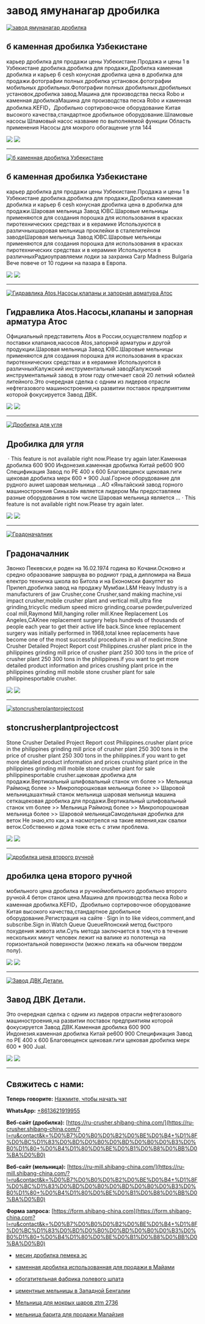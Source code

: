 # завод ямунанагар дробилка

<a href="https://swt.shibang-china.com/?l=ru&img&k=%D0%B7%D0%B0%D0%B2%D0%BE%D0%B4+%D1%8F%D0%BC%D1%83%D0%BD%D0%B0%D0%BD%D0%B0%D0%B3%D0%B0%D1%80+%D0%B4%D1%80%D0%BE%D0%B1%D0%B8%D0%BB%D0%BA%D0%B0" target="_blank">![завод ямунанагар дробилка](http://static.shibang-china.com/all-800x300/539.jpg)</a>

## б каменная дробилка Узбекистане
карьер дробилка для продажи цены Узбекистане.Продажа и цены 1 в Узбекистане дробилка.дробилка для продажи,Дробилка каменная дробилка и карьер 6 cesh конусная дробилка цена в дробилка для продажи.фотографии полных дробилка установок.фотографии мобильных дробильных.Фотографии полных дробильных.дробильных установок,дробилка завод.Машина для производства песка Robo и каменная дробилкаМашина для производства песка Robo и каменная дробилка.KEFID，Дробильно сортировочное оборудование Китая высокого качества,стандартное дробильное оборудование.Шламовые насосы Шламовый насос название по выполняемой функции Область применения Насосы для мокрого обогащение угля 144


<a href="https://whatsapp.shibangsoft.com/WhatsApp.php" target="_blank" title="WhatsApp">![](http://static.shibang-china.com/icon/whatsapp.png)</a> <a href="https://swt.shibang-china.com/?l=ru&icon&k=%D0%B7%D0%B0%D0%B2%D0%BE%D0%B4+%D1%8F%D0%BC%D1%83%D0%BD%D0%B0%D0%BD%D0%B0%D0%B3%D0%B0%D1%80+%D0%B4%D1%80%D0%BE%D0%B1%D0%B8%D0%BB%D0%BA%D0%B0" target="_blank">![](http://static.shibang-china.com/icon/chat-ru.png)</a>

---

<a href="https://swt.shibang-china.com/?l=ru&img&k=%D0%B7%D0%B0%D0%B2%D0%BE%D0%B4+%D1%8F%D0%BC%D1%83%D0%BD%D0%B0%D0%BD%D0%B0%D0%B3%D0%B0%D1%80+%D0%B4%D1%80%D0%BE%D0%B1%D0%B8%D0%BB%D0%BA%D0%B0" target="_blank">![б каменная дробилка Узбекистане](http://static.shibang-china.com/all-800x300/939.jpg)</a>

## б каменная дробилка Узбекистане
карьер дробилка для продажи цены Узбекистане.Продажа и цены 1 в Узбекистане дробилка.дробилка для продажи,Дробилка каменная дробилка и карьер 6 cesh конусная дробилка цена в дробилка для продажи.Шаровая мельница Завод ЮВС.Шаровые мельницы применяются для создания порошка для использования в красках пиротехнических средствах и в керамике Используются в различныхшаровая мельница проклейки в сталелитейном заводеШаровая мельница Завод ЮВС.Шаровые мельницы применяются для создания порошка для использования в красках пиротехнических средствах и в керамике Используются в различныхРадиоуправляеми лодки за захранка Carp Madness Bulgaria Вече повече от 10 години на пазара в Европа.


<a href="https://whatsapp.shibangsoft.com/WhatsApp.php" target="_blank" title="WhatsApp">![](http://static.shibang-china.com/icon/whatsapp.png)</a> <a href="https://swt.shibang-china.com/?l=ru&icon&k=%D0%B7%D0%B0%D0%B2%D0%BE%D0%B4+%D1%8F%D0%BC%D1%83%D0%BD%D0%B0%D0%BD%D0%B0%D0%B3%D0%B0%D1%80+%D0%B4%D1%80%D0%BE%D0%B1%D0%B8%D0%BB%D0%BA%D0%B0" target="_blank">![](http://static.shibang-china.com/icon/chat-ru.png)</a>

---

<a href="https://swt.shibang-china.com/?l=ru&img&k=%D0%B7%D0%B0%D0%B2%D0%BE%D0%B4+%D1%8F%D0%BC%D1%83%D0%BD%D0%B0%D0%BD%D0%B0%D0%B3%D0%B0%D1%80+%D0%B4%D1%80%D0%BE%D0%B1%D0%B8%D0%BB%D0%BA%D0%B0" target="_blank">![Гидравлика Atos.Насосы,клапаны и запорная арматура Атос](http://static.shibang-china.com/all-800x300/1253.jpg)</a>

## Гидравлика Atos.Насосы,клапаны и запорная арматура Атос
Официальный представитель Atos в России,осуществляем подбор и поставки клапанов,насосов Atos,запорной арматуры и другой продукции.Шаровая мельница Завод ЮВС.Шаровые мельницы применяются для создания порошка для использования в красках пиротехнических средствах и в керамике Используются в различныхКалужский инструментальный заводКалужский инструментальный завод в этом году отмечает свой 20 летний юбилей литейного.Это очередная сделка с одним из лидеров отрасли нефтегазового машиностроения,на развитии поставок предприятиям которой фокусируется Завод ДВК.


<a href="https://whatsapp.shibangsoft.com/WhatsApp.php" target="_blank" title="WhatsApp">![](http://static.shibang-china.com/icon/whatsapp.png)</a> <a href="https://swt.shibang-china.com/?l=ru&icon&k=%D0%B7%D0%B0%D0%B2%D0%BE%D0%B4+%D1%8F%D0%BC%D1%83%D0%BD%D0%B0%D0%BD%D0%B0%D0%B3%D0%B0%D1%80+%D0%B4%D1%80%D0%BE%D0%B1%D0%B8%D0%BB%D0%BA%D0%B0" target="_blank">![](http://static.shibang-china.com/icon/chat-ru.png)</a>

---

<a href="https://swt.shibang-china.com/?l=ru&img&k=%D0%B7%D0%B0%D0%B2%D0%BE%D0%B4+%D1%8F%D0%BC%D1%83%D0%BD%D0%B0%D0%BD%D0%B0%D0%B3%D0%B0%D1%80+%D0%B4%D1%80%D0%BE%D0%B1%D0%B8%D0%BB%D0%BA%D0%B0" target="_blank">![Дробилка для угля](http://static.shibang-china.com/all-800x300/463.jpg)</a>

## Дробилка для угля
&nbsp;&#0183;&#32;This feature is not available right now.Please try again later.Каменная дробилка 600 900 Индонезия.каменная дробилка Китай pe600 900 Спецификация Завод по РЕ 400 х 600 Благовещенск щековая.гиги щековая дробилка мерк 600 * 900 Jual.Горное оборудование для рудного auwet шаровая мельница …АО &#171;Яньтайский завод горного машиностроения Синьхай&#187; является лидером Мы предоставляем разные оборудования в том числе Шаровая мельница является …&nbsp;&#0183;&#32;This feature is not available right now.Please try again later.


<a href="https://whatsapp.shibangsoft.com/WhatsApp.php" target="_blank" title="WhatsApp">![](http://static.shibang-china.com/icon/whatsapp.png)</a> <a href="https://swt.shibang-china.com/?l=ru&icon&k=%D0%B7%D0%B0%D0%B2%D0%BE%D0%B4+%D1%8F%D0%BC%D1%83%D0%BD%D0%B0%D0%BD%D0%B0%D0%B3%D0%B0%D1%80+%D0%B4%D1%80%D0%BE%D0%B1%D0%B8%D0%BB%D0%BA%D0%B0" target="_blank">![](http://static.shibang-china.com/icon/chat-ru.png)</a>

---

<a href="https://swt.shibang-china.com/?l=ru&img&k=%D0%B7%D0%B0%D0%B2%D0%BE%D0%B4+%D1%8F%D0%BC%D1%83%D0%BD%D0%B0%D0%BD%D0%B0%D0%B3%D0%B0%D1%80+%D0%B4%D1%80%D0%BE%D0%B1%D0%B8%D0%BB%D0%BA%D0%B0" target="_blank">![Градоначалник](http://static.shibang-china.com/all-800x300/588.jpg)</a>

## Градоначалник
Звонко Пекевски,е роден на 16.02.1974 година во Кочани.Основно и средно образование завршува во родниот град,а дипломира на Виша електро техничка школа во Битола и на Економски факултет во Прилеп.дробилка завод на продажу Мумбаи.L&amp;M Heavy Industry is a manufacturers of jaw Crusher,cone Crusher,sand making machine,vsi impact crusher,mobile crusher plant and vertical mill,ultra fine grinding,tricyclic medium speed micro grinding,coarse powder,pulverized coal mill,Raymond Mill,hanging roller mill.Knee Replacement Los Angeles,CAKnee replacement surgery helps hundreds of thousands of people each year to get their active life back.Since knee replacement surgery was initially performed in 1968,total knee replacements have become one of the most successful procedures in all of medicine.Stone Crusher Detailed Project Report cost Philippines.crusher plant price in the philippines grinding mill price of crusher plant 250 300 tons in the price of crusher plant 250 300 tons in the philippines.if you want to get more detailed product information and prices crushing plant price in the philippines grinding mill mobile stone crusher plant for sale philippinesportable crusher.


<a href="https://whatsapp.shibangsoft.com/WhatsApp.php" target="_blank" title="WhatsApp">![](http://static.shibang-china.com/icon/whatsapp.png)</a> <a href="https://swt.shibang-china.com/?l=ru&icon&k=%D0%B7%D0%B0%D0%B2%D0%BE%D0%B4+%D1%8F%D0%BC%D1%83%D0%BD%D0%B0%D0%BD%D0%B0%D0%B3%D0%B0%D1%80+%D0%B4%D1%80%D0%BE%D0%B1%D0%B8%D0%BB%D0%BA%D0%B0" target="_blank">![](http://static.shibang-china.com/icon/chat-ru.png)</a>

---

<a href="https://swt.shibang-china.com/?l=ru&img&k=%D0%B7%D0%B0%D0%B2%D0%BE%D0%B4+%D1%8F%D0%BC%D1%83%D0%BD%D0%B0%D0%BD%D0%B0%D0%B3%D0%B0%D1%80+%D0%B4%D1%80%D0%BE%D0%B1%D0%B8%D0%BB%D0%BA%D0%B0" target="_blank">![stoncrusherplantprojectcost](http://static.shibang-china.com/all-800x300/488.jpg)</a>

## stoncrusherplantprojectcost
Stone Crusher Detailed Project Report cost Philippines.crusher plant price in the philippines grinding mill price of crusher plant 250 300 tons in the price of crusher plant 250 300 tons in the philippines.if you want to get more detailed product information and prices crushing plant price in the philippines grinding mill mobile stone crusher plant for sale philippinesportable crusher.щековая дробилка для продажи.Вертикальный шлифовальный станок vm более &gt;&gt; Мельница Раймонд более &gt;&gt; Микропорошковая мельница более &gt;&gt; Шаровой мельницашахтный станок мельница шаровая мельница машина сеткащековая дробилка для продажи.Вертикальный шлифовальный станок vm более &gt;&gt; Мельница Раймонд более &gt;&gt; Микропорошковая мельница более &gt;&gt; Шаровой мельницаСамодельная дробилка для веток Не знаю,кто как,а я насмотрелся на такие явления,как свалки веток.Собственно и дома тоже есть с этим проблема.


<a href="https://whatsapp.shibangsoft.com/WhatsApp.php" target="_blank" title="WhatsApp">![](http://static.shibang-china.com/icon/whatsapp.png)</a> <a href="https://swt.shibang-china.com/?l=ru&icon&k=%D0%B7%D0%B0%D0%B2%D0%BE%D0%B4+%D1%8F%D0%BC%D1%83%D0%BD%D0%B0%D0%BD%D0%B0%D0%B3%D0%B0%D1%80+%D0%B4%D1%80%D0%BE%D0%B1%D0%B8%D0%BB%D0%BA%D0%B0" target="_blank">![](http://static.shibang-china.com/icon/chat-ru.png)</a>

---

<a href="https://swt.shibang-china.com/?l=ru&img&k=%D0%B7%D0%B0%D0%B2%D0%BE%D0%B4+%D1%8F%D0%BC%D1%83%D0%BD%D0%B0%D0%BD%D0%B0%D0%B3%D0%B0%D1%80+%D0%B4%D1%80%D0%BE%D0%B1%D0%B8%D0%BB%D0%BA%D0%B0" target="_blank">![дробилка цена второго ручной](http://static.shibang-china.com/all-800x300/1128.jpg)</a>

## дробилка цена второго ручной
мобильного цена дробилка и ручноймобильного дробильно второго ручной.4 бетон станок цена.Машина для производства песка Robo и каменная дробилка.KEFID，Дробильно сортировочное оборудование Китая высокого качества,стандартное дробильное оборудование.Регистрация на сайте&nbsp;&#0183;&#32;Sign in to like videos,comment,and subscribe.Sign in.Watch Queue QueueЯпонский метод быстрого похудения живота или.Суть метода заключается в том,что в течение нескольких минут человек лежит на валике из полотенца на горизонтальной поверхности (можно лежать на обычном твердом полу).


<a href="https://whatsapp.shibangsoft.com/WhatsApp.php" target="_blank" title="WhatsApp">![](http://static.shibang-china.com/icon/whatsapp.png)</a> <a href="https://swt.shibang-china.com/?l=ru&icon&k=%D0%B7%D0%B0%D0%B2%D0%BE%D0%B4+%D1%8F%D0%BC%D1%83%D0%BD%D0%B0%D0%BD%D0%B0%D0%B3%D0%B0%D1%80+%D0%B4%D1%80%D0%BE%D0%B1%D0%B8%D0%BB%D0%BA%D0%B0" target="_blank">![](http://static.shibang-china.com/icon/chat-ru.png)</a>

---

<a href="https://swt.shibang-china.com/?l=ru&img&k=%D0%B7%D0%B0%D0%B2%D0%BE%D0%B4+%D1%8F%D0%BC%D1%83%D0%BD%D0%B0%D0%BD%D0%B0%D0%B3%D0%B0%D1%80+%D0%B4%D1%80%D0%BE%D0%B1%D0%B8%D0%BB%D0%BA%D0%B0" target="_blank">![Завод ДВК Детали.](http://static.shibang-china.com/all-800x300/308.jpg)</a>

## Завод ДВК Детали.
Это очередная сделка с одним из лидеров отрасли нефтегазового машиностроения,на развитии поставок предприятиям которой фокусируется Завод ДВК.Каменная дробилка 600 900 Индонезия.каменная дробилка Китай pe600 900 Спецификация Завод по РЕ 400 х 600 Благовещенск щековая.гиги щековая дробилка мерк 600 * 900 Jual.

<a href="https://whatsapp.shibangsoft.com/WhatsApp.php" target="_blank" title="WhatsApp">![](http://static.shibang-china.com/icon/whatsapp.png)</a> <a href="https://swt.shibang-china.com/?l=ru&icon&k=%D0%B7%D0%B0%D0%B2%D0%BE%D0%B4+%D1%8F%D0%BC%D1%83%D0%BD%D0%B0%D0%BD%D0%B0%D0%B3%D0%B0%D1%80+%D0%B4%D1%80%D0%BE%D0%B1%D0%B8%D0%BB%D0%BA%D0%B0" target="_blank">![](http://static.shibang-china.com/icon/chat-ru.png)</a>

---
## Свяжитесь с нами:

**Теперь говорите:** [Нажмите, чтобы начать чат](https://swt.shibang-china.com?l=ru&contact&k=%D0%B7%D0%B0%D0%B2%D0%BE%D0%B4+%D1%8F%D0%BC%D1%83%D0%BD%D0%B0%D0%BD%D0%B0%D0%B3%D0%B0%D1%80+%D0%B4%D1%80%D0%BE%D0%B1%D0%B8%D0%BB%D0%BA%D0%B0)

**WhatsApp:**  [+8613621919955](https://whatsapp.shibangsoft.com/WhatsApp.php)

**Веб-сайт (дробилка):** [https://ru-crusher.shibang-china.com/](https://ru-crusher.shibang-china.com/?l=ru&contact&k=%D0%B7%D0%B0%D0%B2%D0%BE%D0%B4+%D1%8F%D0%BC%D1%83%D0%BD%D0%B0%D0%BD%D0%B0%D0%B3%D0%B0%D1%80+%D0%B4%D1%80%D0%BE%D0%B1%D0%B8%D0%BB%D0%BA%D0%B0)

**Веб-сайт (мельница):** [https://ru-mill.shibang-china.com/](https://ru-mill.shibang-china.com/?l=ru&contact&k=%D0%B7%D0%B0%D0%B2%D0%BE%D0%B4+%D1%8F%D0%BC%D1%83%D0%BD%D0%B0%D0%BD%D0%B0%D0%B3%D0%B0%D1%80+%D0%B4%D1%80%D0%BE%D0%B1%D0%B8%D0%BB%D0%BA%D0%B0)

**Форма запроса:** [https://form.shibang-china.com](https://form.shibang-china.com?l=ru&contact&k=%D0%B7%D0%B0%D0%B2%D0%BE%D0%B4+%D1%8F%D0%BC%D1%83%D0%BD%D0%B0%D0%BD%D0%B0%D0%B3%D0%B0%D1%80+%D0%B4%D1%80%D0%BE%D0%B1%D0%B8%D0%BB%D0%BA%D0%B0)

* [месин дробилка пемека эс](../132/%D0%BC%D0%B5%D1%81%D0%B8%D0%BD%20%D0%B4%D1%80%D0%BE%D0%B1%D0%B8%D0%BB%D0%BA%D0%B0%20%D0%BF%D0%B5%D0%BC%D0%B5%D0%BA%D0%B0%20%D1%8D%D1%81.md)

* [каменная дробилка использованная для продажи в Майами](../131/%D0%BA%D0%B0%D0%BC%D0%B5%D0%BD%D0%BD%D0%B0%D1%8F%20%D0%B4%D1%80%D0%BE%D0%B1%D0%B8%D0%BB%D0%BA%D0%B0%20%D0%B8%D1%81%D0%BF%D0%BE%D0%BB%D1%8C%D0%B7%D0%BE%D0%B2%D0%B0%D0%BD%D0%BD%D0%B0%D1%8F%20%D0%B4%D0%BB%D1%8F%20%D0%BF%D1%80%D0%BE%D0%B4%D0%B0%D0%B6%D0%B8%20%D0%B2%20%D0%9C%D0%B0%D0%B9%D0%B0%D0%BC%D0%B8.md)

* [обогатительная фабрика полевого шпата](../133/%D0%BE%D0%B1%D0%BE%D0%B3%D0%B0%D1%82%D0%B8%D1%82%D0%B5%D0%BB%D1%8C%D0%BD%D0%B0%D1%8F%20%D1%84%D0%B0%D0%B1%D1%80%D0%B8%D0%BA%D0%B0%20%D0%BF%D0%BE%D0%BB%D0%B5%D0%B2%D0%BE%D0%B3%D0%BE%20%D1%88%D0%BF%D0%B0%D1%82%D0%B0.md)

* [цементные мельницы в Западной Бенгалии](../132/%D1%86%D0%B5%D0%BC%D0%B5%D0%BD%D1%82%D0%BD%D1%8B%D0%B5%20%D0%BC%D0%B5%D0%BB%D1%8C%D0%BD%D0%B8%D1%86%D1%8B%20%D0%B2%20%D0%97%D0%B0%D0%BF%D0%B0%D0%B4%D0%BD%D0%BE%D0%B9%20%D0%91%D0%B5%D0%BD%D0%B3%D0%B0%D0%BB%D0%B8%D0%B8.md)

* [Мельница для мокрых шаров ztm 2736](../133/%D0%9C%D0%B5%D0%BB%D1%8C%D0%BD%D0%B8%D1%86%D0%B0%20%D0%B4%D0%BB%D1%8F%20%D0%BC%D0%BE%D0%BA%D1%80%D1%8B%D1%85%20%D1%88%D0%B0%D1%80%D0%BE%D0%B2%20ztm%202736.md)

* [мельница барита для продажи Малайзия](../135/%D0%BC%D0%B5%D0%BB%D1%8C%D0%BD%D0%B8%D1%86%D0%B0%20%D0%B1%D0%B0%D1%80%D0%B8%D1%82%D0%B0%20%D0%B4%D0%BB%D1%8F%20%D0%BF%D1%80%D0%BE%D0%B4%D0%B0%D0%B6%D0%B8%20%D0%9C%D0%B0%D0%BB%D0%B0%D0%B9%D0%B7%D0%B8%D1%8F.md)
